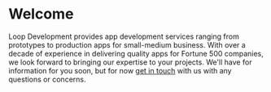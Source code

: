 # Welcome
Loop Development provides app development services ranging from prototypes to production apps for small-medium business. With over a decade of experience in delivering quality apps for Fortune 500 companies, we look forward to bringing our expertise to your projects. We'll have for information for you soon, but for now [get in touch](mailto:jakechristie@icloud.com) with us with any questions or concerns.